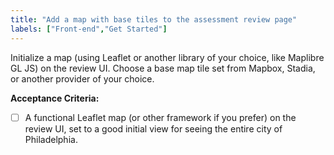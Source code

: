 ```yaml
---
title: "Add a map with base tiles to the assessment review page"
labels: ["Front-end","Get Started"]
---
```


Initialize a map (using Leaflet or another library of your choice, like Maplibre GL JS) on the review UI. Choose a base map tile set from Mapbox, Stadia, or another provider of your choice.

**Acceptance Criteria:**
- [ ] A functional Leaflet map (or other framework if you prefer) on the review UI, set to a good initial view for seeing the entire city of Philadelphia.
